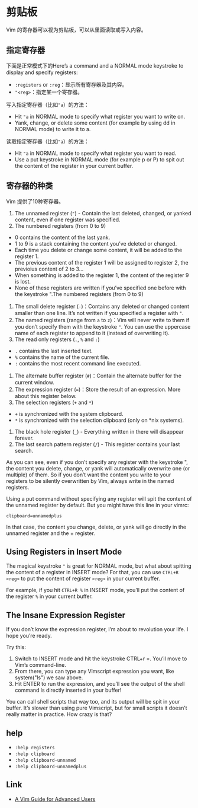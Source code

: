 # 剪贴板

Vim 的寄存器可以视为剪贴板，可以从里面读取或写入内容。

## 指定寄存器

下面是正常模式下的Here’s a command and a NORMAL mode keystroke to display and specify registers:

- `:registers` or `:reg`：显示所有寄存器及其内容。
- `"<reg>`：指定某一个寄存器。

写入指定寄存器（比如`"a`）的方法：

- Hit `"a` in NORMAL mode to specify what register you want to write on.
- Yank, change, or delete some content (for example by using dd in NORMAL mode) to write it to a.

读取指定寄存器（比如`"a`）的方法：

- Hit `"a` in NORMAL mode to specify what register you want to read.
- Use a put keystroke in NORMAL mode (for example p or P) to spit out the content of the register in your current buffer.

## 寄存器的种类

Vim 提供了10种寄存器。

1. The unnamed register (`"`) - Contain the last deleted, changed, or yanked content, even if one register was specified.
1. The numbered registers (from 0 to 9)
  - 0 contains the content of the last yank.
  - 1 to 9 is a stack containing the content you’ve deleted or changed.
  - Each time you delete or change some content, it will be added to the register 1.
  - The previous content of the register 1 will be assigned to register 2, the previoius content of 2 to 3…
  - When something is added to the register 1, the content of the register 9 is lost.
  - None of these registers are written if you’ve specified one before with the keystroke ".The numbered registers (from 0 to 9)
1. The small delete register (`-`)：Contains any deleted or changed content smaller than one line. It’s not written if you specified a register with `"`.
1. The named registers (range from `a` to `z`)：Vim will never write to them if you don’t specify them with the keystroke `"`. You can use the uppercase name of each register to append to it (instead of overwriting it).
1. The read only registers (`.`, `%` and `:`)
  - `.` contains the last inserted text.
  - `%` contains the name of the current file.
  - `:` contains the most recent command line executed.
1. The alternate buffer register (`#`)：Contain the alternate buffer for the current window.
1. The expression register (`=`)：Store the result of an expression. More about this register below.
1. The selection registers (`+` and `*`)
  - `+` is synchronized with the system clipboard.
  - `*` is synchronized with the selection clipboard (only on *nix systems).
1. The black hole register (`_`) - Everything written in there will disappear forever.
1. The last search pattern register (`/`) - This register contains your last search.

As you can see, even if you don’t specify any register with the keystroke ", the content you delete, change, or yank will automatically overwrite one (or multiple) of them. So if you don’t want the content you write to your registers to be silently overwritten by Vim, always write in the named registers.

Using a put command without specifying any register will spit the content of the unnamed register by default. But you might have this line in your vimrc:

```vim
clipboard=unnamedplus
```

In that case, the content you change, delete, or yank will go directly in the unnamed register and the + register.

## Using Registers in Insert Mode

The magical keystroke `"` is great for NORMAL mode, but what about spitting the content of a register in INSERT mode? For that, you can use `CTRL+R <reg>` to put the content of register `<reg>` in your current buffer.

For example, if you hit `CTRL+R %` in INSERT mode, you’ll put the content of the register `%` in your current buffer.

## The Insane Expression Register

If you don’t know the expression register, I’m about to revolution your life. I hope you’re ready.

Try this:

1. Switch to INSERT mode and hit the keystroke CTRL+r =. You’ll move to Vim’s command-line.
1. From there, you can type any Vimscript expression you want, like system("ls") we saw above.
1. Hit ENTER to run the expression, and you’ll see the output of the shell command ls directly inserted in your buffer!

You can call shell scripts that way too, and its output will be spit in your buffer. It’s slower than using pure Vimscript, but for small scripts it doesn’t really matter in practice. How crazy is that?

## help

- `:help registers`
- `:help clipboard`
- `:help clipboard-unnamed`
- `:help clipboard-unnamedplus`

## Link

- [A Vim Guide for Advanced Users](https://thevaluable.dev/vim-advanced/)
